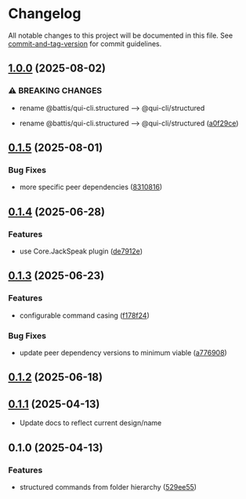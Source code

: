 # Changelog

All notable changes to this project will be documented in this file. See [commit-and-tag-version](https://github.com/absolute-version/commit-and-tag-version) for commit guidelines.

## [1.0.0](https://github.com/battis/qui-cli/compare/structured/1.0.0...structured/1.0.0) (2025-08-02)

### ⚠ BREAKING CHANGES

- rename @battis/qui-cli.structured --> @qui-cli/structured

- rename @battis/qui-cli.structured --> @qui-cli/structured ([a0f29ce](https://github.com/battis/qui-cli/commit/a0f29ce176b8fab590f474f7198e33e9fd997ce6))

## [0.1.5](https://github.com/battis/qui-cli/compare/structured/0.1.4...structured/0.1.5) (2025-08-01)

### Bug Fixes

- more specific peer dependencies ([8310816](https://github.com/battis/qui-cli/commit/8310816f7b4a214809880a72a4c5ea0fb72bcd46))

## [0.1.4](https://github.com/battis/qui-cli/compare/structured/0.1.3...structured/0.1.4) (2025-06-28)

### Features

- use Core.JackSpeak plugin ([de7912e](https://github.com/battis/qui-cli/commit/de7912e782eeb9ae944ea6a65216b987473a59e1))

## [0.1.3](https://github.com/battis/qui-cli/compare/structured/0.1.2...structured/0.1.3) (2025-06-23)

### Features

- configurable command casing ([f178f24](https://github.com/battis/qui-cli/commit/f178f247c9024689dc4fd14d4d53f7e165a3ddfb))

### Bug Fixes

- update peer dependency versions to minimum viable ([a776908](https://github.com/battis/qui-cli/commit/a7769085adef6da665da7a67cb143af1e0bba6be))

## [0.1.2](https://github.com/battis/qui-cli/compare/structured/0.1.1...structured/0.1.2) (2025-06-18)

## [0.1.1](https://github.com/battis/qui-cli/compare/structured/0.1.0...structured/0.1.1) (2025-04-13)

- Update docs to reflect current design/name

## 0.1.0 (2025-04-13)

### Features

- structured commands from folder hierarchy ([529ee55](https://github.com/battis/qui-cli/commit/529ee55bbd825db02e927bff3c684864800a23d2))
